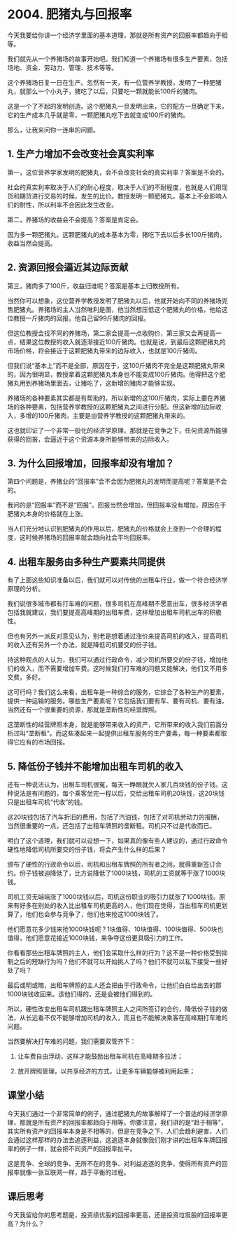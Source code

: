 # 2004. 肥猪丸与回报率
今天我要给你讲一个经济学里面的基本道理，那就是所有资产的回报率都趋向于相等。

我们就先从一个养猪场的故事开始吧。我们知道一个养猪场有很多生产要素，包括场地、资金、劳动力、管理、技术等等。

这个养猪场日复一日在生产。忽然有一天，有一位营养学教授，发明了一种肥猪丸，就那么一个小丸子，猪吃了以后，只要吃一颗就能长100斤的猪肉。

这是一个了不起的发明创造。这个肥猪丸一旦发明出来，它的配方一旦确定下来，它的生产成本几乎就是零，一颗肥猪丸吃下去就变成100斤的猪肉。

那么，让我来问你一连串的问题。

## 1. 生产力增加不会改变社会真实利率
第一，这位营养学家发明的肥猪丸，会不会改变社会的真实利率？答案是不会的。

社会的真实利率取决于人们的耐心程度，取决于人们的不耐程度，也就是人们用现货和期货进行交易的时候，发生的比价。教授发明一颗肥猪丸，基本上不会影响人们的耐性，所以利率不会因此发生改变。

第二，养猪场的收益会不会提高？答案是肯定会。

因为多一颗肥猪丸，这颗肥猪丸的成本基本为零，猪吃下去以后多长100斤猪肉，收益当然会提高。

## 2. 资源回报会逼近其边际贡献
第三，猪肉多了100斤，收益归谁呢？答案是基本上归教授所有。

当然你可以想象，这位营养学教授发明了肥猪丸以后，他就开始向不同的养猪场兜售肥猪丸。养猪场的主人当然唯利是图，他当然想压低这个肥猪丸的价格，他给这位教授一斤猪肉的回报，他自己留99斤猪肉的回报。

但这位教授会找不同的养猪场，第二家会提高一点收购价，第三家又会再提高一点，结果这位教授的收入就逐渐接近100斤猪肉。也就是说，到最后这颗肥猪丸的市场价格，将会接近于这颗肥猪丸带来的边际收入，也就是100斤猪肉。

但我们说“基本上”而不是全部，原因在于，这100斤猪肉不完全是这颗肥猪丸带来的，因为很明显，教授拿着这颗肥猪丸本身也不能变成100斤猪肉。他得把这个肥猪丸用到养猪场里面去，让猪吃了，这新增的猪肉才能够实现。

养猪场的各种要素其实都是有帮助的，所以新增的这100斤猪肉，实际上要在养猪场的各种要素，包括营养学教授的这颗肥猪丸之间进行分配。但这新增的边际收入，多增的100斤猪肉，主要是由营养学教授的这颗肥猪丸带来的。

这也就印证了一个非常一般化的经济学原理，那就是在竞争之下，任何资源所能够获得的回报，会逼近于这个资源本身所能够带来的边际收入。

## 3. 为什么回报增加，回报率却没有增加？
第四个问题是，养猪业的“回报率”会不会因为肥猪丸的发明而提高呢？答案是不会的。

我问的是“回报率”而不是“回报”。回报当然会增加，但回报率没有增加，原因在于肥猪丸本身的价格就在上涨。

当人们充分地认识到肥猪丸的作用以后，肥猪丸的价格就会上涨到一个合理的程度，这时候养猪场的回报率就会趋向社会平均回报率。

## 4. 出租车服务由多种生产要素共同提供
有了上面这些知识准备以后，我们就可以对传统的出租车行业，做一个符合经济学原理的分析。

我们说很多城市都有打车难的问题，很多司机在高峰期不愿意出车，很多经济学者包括我就建议，我们要提高高峰期的出租车费，这样增加出租车司机出车的积极性。

但也有另外一派反对意见认为，别老是想着通过涨价来提高司机的收入，提高司机的收入还有另外一个办法，就是降低司机要交的份子钱。

持这种观点的人认为，我们可以通过行政命令，减少司机所要交的份子钱，增加他们的收入，而不需要增加车费。这时候我们打车难的问题又能解决，他们又不用多交费，多好。

这可行吗？我们这么来看，出租车是一种综合的服务，它综合了各种生产的要素，提供一种运输的服务。哪些生产要素呢？它包括我们要有车、要有司机、要有油，当然还有一个很重要的资源，那就是垄断性的经营牌照。

这垄断性的经营牌照本身，就是能够带来收入的资产，它所带来的收入我们前面分析过叫“垄断租”。而这些凑起来一起提供出租车服务的生产要素，每一种要素都取得它应有的市场回报。

## 5. 降低份子钱并不能增加出租车司机的收入
还有一种说法认为，出租车司机很冤，每天一睁眼就欠人家几百块钱的份子钱。这种说法是有问题的，每个乘客坐完一程以后，交给出租车司机20块钱，这20块钱只是出租车司机“代收”的钱。

这20块钱包括了汽车折旧的费用，包括了汽油钱，包括了对司机劳动力的报酬，当然很重要的一点，还包括了出租车牌照的垄断租。司机只不过是代收而已。

明白了这个道理，我们就可以设想一下，如果真的像有些人建议的，通过行政命令硬性地降低司机所要交的份子钱，将会产生什么样的后果？

颁布了硬性的行政命令以后，司机和出租车牌照的所有者之间，就得重新签订合约。份子钱被迫降低了，比方说降低了1000块钱，司机的工资就等于涨了1000块钱。

司机工资无端端涨了1000块钱以后，司机这份职业的吸引力就涨了1000块钱。原来有好多在别处的收入比出租车司机更高的人，他们现在觉得，当出租车司机更划算了，他们也会参与竞争了，他们也来抢这1000块钱了。

他们愿意花多少钱来抢1000块钱呢？1块值得、10块值得、100块值得、500块也值得，他们愿意花接近1000块钱，来争夺这份更具吸引力的工作。

你看看那些出租车牌照的主人，他们会采取什么样的行为？这不是一种价格受到抑制之后的短缺行为吗？他们不就可以开始挑人了吗？他们不就可以私下接受一些好处了吗？

最后或明或暗，出租车牌照的主人还会把由于行政命令，让他们白白给出去的那1000块钱收回来。该他们得的，还是会被他们得到的。

所以，硬性改变出租车司机跟出租车牌照主人之间所签订的合约，降低份子钱的做法，从长远看不仅不能够增加司机的收入，而且也不能解决乘客在高峰期打车难的问题。

当然要解决打车难的问题，我们需要双管齐下：

1. 让车费自由浮动，这样才能鼓励出租车司机在高峰期多拉活；

2. 放开牌照管理，以共享经济的方式，让更多车辆能够被利用起来；

## 课堂小结
今天我们通过一个非常简单的例子，通过肥猪丸的故事解释了一个普适的经济学原理，那就是所有资产的回报率都趋向于相等。你要注意，我们讲的是“趋于相等”，其实所有资产的回报率本身是不相等的，但是在竞争之下，人们会趋利避害，人们会通过这样那样的办法去追逐利益，这追逐本身就像我们刚才讲的出租车车牌回报率的例子一样，就会把不同资产的回报率扯平。

这是竞争、全球的竞争、无所不在的竞争、对利益追逐的竞争，使得所有资产的回报率就像一张互联网一样，趋于平衡的过程。
## 课后思考
今天我留给你的思考题是，投资绩优股的回报率更高，还是投资垃圾股的回报率更高？为什么？